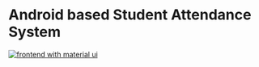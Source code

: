 # Android based Student Attendance System
[![frontend with material ui](https://img.shields.io/badge/Front%20End-Material%20UI-blueviolet?style=for-the-badge&logo=Material%20Design&labelColor=black)](https://material.io/)
